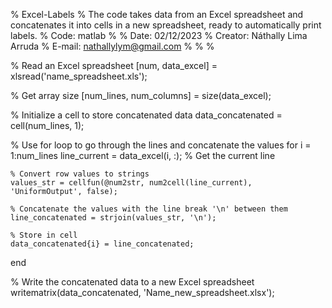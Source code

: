 % Excel-Labels
% The code takes data from an Excel spreadsheet and concatenates it into cells in a new spreadsheet, ready to automatically print labels.
% Code: matlab
%
% Date: 02/12/2023
% Creator: Náthally Lima Arruda 
% E-mail: nathallylym@gmail.com
%
% 
%

% Read an Excel spreadsheet 
[num, data_excel] = xlsread('name_spreadsheet.xls');

% Get array size
[num_lines, num_columns] = size(data_excel);

% Initialize a cell to store concatenated data
data_concatenated = cell(num_lines, 1);

% Use for loop to go through the lines and concatenate the values
for i = 1:num_lines
    line_current = data_excel(i, :); % Get the current line
    
    % Convert row values to strings
    values_str = cellfun(@num2str, num2cell(line_current), 'UniformOutput', false);
    
    % Concatenate the values with the line break '\n' between them
    line_concatenated = strjoin(values_str, '\n');
    
    % Store in cell
    data_concatenated{i} = line_concatenated;
end

% Write the concatenated data to a new Excel spreadsheet
writematrix(data_concatenated, 'Name_new_spreadsheet.xlsx');
